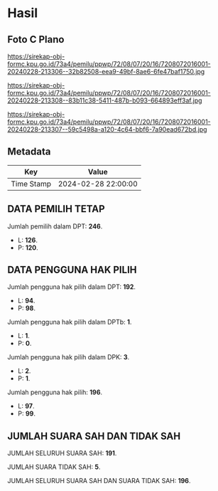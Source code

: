 # Hasil

## Foto C Plano

https://sirekap-obj-formc.kpu.go.id/73a4/pemilu/ppwp/72/08/07/20/16/7208072016001-20240228-213306--32b82508-eea9-49bf-8ae6-6fe47baf1750.jpg

https://sirekap-obj-formc.kpu.go.id/73a4/pemilu/ppwp/72/08/07/20/16/7208072016001-20240228-213308--83b11c38-5411-487b-b093-664893eff3af.jpg

https://sirekap-obj-formc.kpu.go.id/73a4/pemilu/ppwp/72/08/07/20/16/7208072016001-20240228-213307--59c5498a-a120-4c64-bbf6-7a90ead672bd.jpg


## Metadata

| Key        | Value               |
| ---------- | ------------------- |
| Time Stamp | 2024-02-28 22:00:00 |


## DATA PEMILIH TETAP

Jumlah pemilih dalam DPT: **246**.
 * L: **126**.
 * P: **120**.

## DATA PENGGUNA HAK PILIH

Jumlah pengguna hak pilih dalam DPT: **192**.
 * L: **94**.
 * P: **98**.

Jumlah pengguna hak pilih dalam DPTb: **1**.
 * L: **1**.
 * P: **0**.

Jumlah pengguna hak pilih dalam DPK: **3**.
 * L: **2**.
 * P: **1**.

Jumlah pengguna hak pilih: **196**.
 * L: **97**.
 * P: **99**.

## JUMLAH SUARA SAH DAN TIDAK SAH

JUMLAH SELURUH SUARA SAH: **191**.

JUMLAH SUARA TIDAK SAH: **5**.

JUMLAH SELURUH SUARA SAH DAN SUARA TIDAK SAH: **196**.


